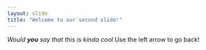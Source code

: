 ```yaml
---
layout: slide
title: "Welcome to our second slide!"
---
```

*Would **you** say that this is kinda cool*
Use the left arrow to go back!
